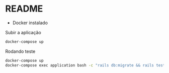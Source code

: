 # README

- Docker instalado

Subir a aplicação

```bash
docker-compose up
```

Rodando teste
```bash
docker-compose up
docker-compose exec application bash -c "rails db:migrate && rails test"
```
